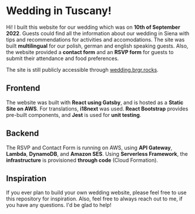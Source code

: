 # Wedding in Tuscany!

Hi! I built this website for our wedding which was on **10th of September 2022**. Guests could find all the information about our wedding in Siena with tips and recommendations for activities and accomodations. The site was built **multilingual** for our polish, german and english speaking guests. Also, the website provided a **contact form** and an **RSVP form** for guests to submit their attendance and food preferences.

The site is still publicly accessible through [wedding.brgr.rocks](https://wedding.brgr.rocks).

## Frontend

The website was built with **React using Gatsby**, and is hosted as a **Static Site on AWS**. For translations, **i18next** was used. **React Bootstrap** provides pre-built components, and **Jest** is used for **unit testing**.

## Backend

The RSVP and Contact Form is running on AWS, using **API Gateway**, **Lambda**, **DynamoDB**, and **Amazon SES**. Using **Serverless Framework**, the **infrastructure** is provisioned **through code** (Cloud Formation).

## Inspiration

If you ever plan to build your own wedding website, please feel free to use this repository for inspiration. Also, feel free to always reach out to me, if you have any questions. I'd be glad to help!
